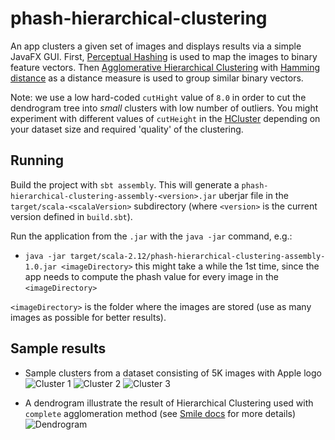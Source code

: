 # phash-hierarchical-clustering

An app clusters a given set of images and displays results via a simple JavaFX GUI.
First, [Perceptual Hashing](http://www.phash.org/) is used to map the images to binary feature vectors. Then 
[Agglomerative Hierarchical Clustering](https://en.wikipedia.org/wiki/Hierarchical_clustering) with 
[Hamming distance](https://en.wikipedia.org/wiki/Hamming_distance) as a distance measure is used to group similar
binary vectors.

Note: we use a low hard-coded `cutHight` value of `8.0` in order to cut the dendrogram tree into *small* clusters with 
low number of outliers. You might experiment with different values of `cutHeight` in the 
[HCluster](https://github.com/wolny/phash-hierarchical-clustering/blob/master/src/main/scala/com/brandwatch/HCluster.scala)
depending on your dataset size and required 'quality' of the clustering.

## Running

Build the project with `sbt assembly`. This will generate a `phash-hierarchical-clustering-assembly-<version>.jar` uberjar 
file in the `target/scala-<scalaVersion>` subdirectory (where `<version>` is the current version defined in `build.sbt`).

Run the application from the `.jar` with the `java -jar` command, e.g.:
- `java -jar target/scala-2.12/phash-hierarchical-clustering-assembly-1.0.jar <imageDirectory>` 
this might take a while the 1st time, since the app needs to compute the phash value for every image in the `<imageDirectory>`

`<imageDirectory>` is the folder where the images are stored (use as many images as possible for better results).

## Sample results

- Sample clusters from a dataset consisting of 5K images with Apple logo
![Cluster 1](https://raw.github.com/wolny/phash-hierarchical-clustering/master/samples/cluster1.png)
![Cluster 2](https://raw.github.com/wolny/phash-hierarchical-clustering/master/samples/cluster2.png)
![Cluster 3](https://raw.github.com/wolny/phash-hierarchical-clustering/master/samples/cluster3.png)

- A dendrogram illustrate the result of Hierarchical Clustering used with `complete` agglomeration method 
(see [Smile docs](http://haifengl.github.io/smile/clustering.html) for more details)
![Dendrogram](https://raw.github.com/wolny/phash-hierarchical-clustering/master/samples/dendrogram.png)
